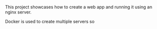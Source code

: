 This project showcases how to create a web app
and running it using an nginx server.

Docker is used to create multiple servers so 